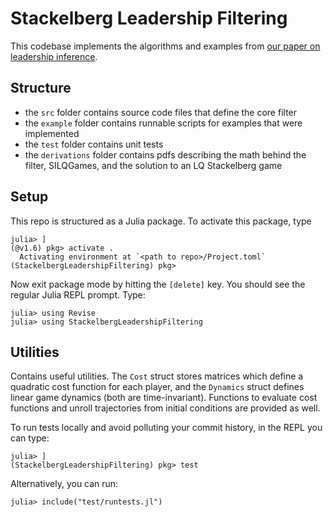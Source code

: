 # Stackelberg Leadership Filtering

This codebase implements the algorithms and examples from [our paper on leadership inference](https://arxiv.org/pdf/2310.18171).

## Structure
- the `src` folder contains source code files that define the core filter
- the `example` folder contains runnable scripts for examples that were implemented
- the `test` folder contains unit tests
- the `derivations` folder contains pdfs describing the math behind the filter, SILQGames, and the solution to an LQ Stackelberg game

## Setup

This repo is structured as a Julia package. To activate this package, type
```console
julia> ]
(@v1.6) pkg> activate .
  Activating environment at `<path to repo>/Project.toml`
(StackelbergLeadershipFiltering) pkg>
```
Now exit package mode by hitting the `[delete]` key. You should see the regular Julia REPL prompt. Type:
```console
julia> using Revise
julia> using StackelbergLeadershipFiltering
```

## Utilities
Contains useful utilities. The `Cost` struct stores matrices which define a quadratic cost function for each player, and the `Dynamics` struct defines linear game dynamics (both are time-invariant). Functions to evaluate cost functions and unroll trajectories from initial conditions are provided as well.



To run tests locally and avoid polluting your commit history, in the REPL you can type:
```console
julia> ]
(StackelbergLeadershipFiltering) pkg> test
```

Alternatively, you can run:
```console
julia> include("test/runtests.jl")
```
